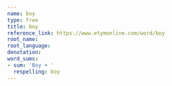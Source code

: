 ```yaml
---
name: boy
type: free
title: boy
reference_link: https://www.etymonline.com/word/boy
root_name: 
root_language: 
denotation: 
word_sums:
- sum: 'Boy + '
  respelling: boy
---
```

